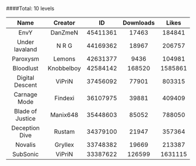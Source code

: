 ####Total: 10 levels

| Name | Creator | ID | Downloads | Likes |
|:---:|:---:|:---:|:---:|:---:|
| EnvY | DanZmeN | 45411361 | 17463 | 184841
| Under lavaland | N R G | 44169362 | 18967 | 206757
| Paroxysm | Lemons | 42631377 | 9436 | 104981
| Bloodlust | Knobbelboy | 42584142 | 168520 | 1585861
| Digital Descent | ViPriN | 37456092 | 77901 | 803315
| Carnage Mode | Findexi | 36107975 | 39881 | 409409
| Blade of Justice | Manix648 | 35448603 | 85052 | 788050
| Deception Dive | Rustam | 34379100 | 21947 | 357364
| Novalis | Gryllex | 33748382 | 19669 | 213387
| SubSonic | ViPriN | 33387622 | 126599 | 1631115
